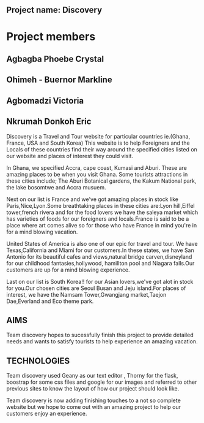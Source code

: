## Project name: Discovery

# Project members

 ## Agbagba Phoebe Crystal
 ## Ohimeh - Buernor Markline
 ## Agbomadzi Victoria
 ## Nkrumah Donkoh Eric

 Discovery is a Travel and Tour website for particular countries ie.(Ghana, France, USA and South Korea)
 This website is to help Foreigners and the Locals of these countries find their way around the specified 
 cities listed on our website and places of interest they could visit.

 In Ghana, we specified Accra, cape coast, Kumasi and Aburi. These are amazing places to be when you visit Ghana.
 Some tourists attractions in these cities include; The Aburi Botanical gardens, the Kakum National park, the lake
 bosomtwe and Accra musuem.

 Next on our list is France and we've got amazing places in stock like Paris,Nice,Lyon.Some breathtaking places in
 these cities are:Lyon hill,Eiffel tower,french rivera and for the food lovers we have the saleya market which has
 varieties of foods for our foreigners and locals.France is said to be a place where art comes alive so for those who
 have France in mind you're in for a mind blowing vacation.

 United States of America is also one of our epic for travel and tour. We have Texas,California and Miami for our 
 customers.In these states, we have San Antonio for its beautiful cafes and views,natural bridge carven,disneyland 
 for our childhood fantasies,hollywood, hamillton pool and Niagara falls.Our customers are up for a mind blowing 
 experience.

 Last on our list is South Korea!! for our Asian lovers,we've got alot in stock for you.Our chosen cities are Seoul
 Busan and Jeju island.For places of interest, we have the Namsam Tower,Gwangjang market,Taejon Dae,Everland and
 Eco theme park.

## AIMS
Team discovery hopes to sucessfully finish this project to  provide detailed  needs and wants to satisfy tourists to help 
experience an amazing vacation.

## TECHNOLOGIES
Team discovery used Geany as our text editor , Thorny for the flask, boostrap for some css files and google for our images and referred to 
 other previous sites to know the layout of how our project should look like. 

 Team discovery is now adding finishing touches to a not so complete website but we hope to come out with an amazing 
project to help our customers enjoy an experience.
